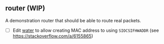 ## router (WIP)

A demonstration router that should be able to route real packets.

- [ ] Edit [water](https://github.com/aos/water) to allow creating MAC address to using `SIOCSIFHWADDR`
      (see https://stackoverflow.com/a/6155865)
